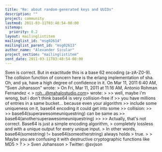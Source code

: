 ```yaml
---
title: "Re: about random-generated keys and UUIDs"
description: ""
project: community
lastmod: 2011-03-11T03:48:54-08:00
sitemap:
  priority: 0.2
layout: mailinglistitem
mailinglist_id: "msg02614"
mailinglist_parent_id: "msg02613"
author_name: "Alexander Sicular"
project_section: "mailinglistitem"
sent_date: 2011-03-11T03:48:54-08:00
---
```



Sven is correct. But in exactitude this is a base 62 encoding (a-zA-Z0-9).
The collision function of concern here is the erlang implementation of sha.
Oh, and ya, have a high degree of confidence in it.
On Mar 11, 2011 6:40 AM, "Sven Johansson"  wrote:
&gt; On Fri, Mar 11, 2011 at 11:16 AM, Antonio Rohman Fernandez &lt;
&gt; roh...@mahalostudio.com&gt; wrote:
&gt;
&gt;&gt; well, maybe i'm wrong, but i don't think base64 is very collision-free if
&gt;&gt; you have millions of entries in a same bucket... because even your
algorithm
&gt;&gt; include some uniqueness on it, base64 encoding it could get into some
&gt;&gt; collision:
&gt;&gt;
&gt;&gt; base64(superawesomeuniquestring) can be same as
&gt;&gt; base64(anothersuperawesomeuniquestring)
&gt;&gt;
&gt;&gt; Actually, that's not correct. Base64 is just a simple encoding algorithm,
&gt; completely lossless and with a unique output for every unique input.
&gt; In other words, base64(somestring) != base64(someotherstring) always holds
&gt; true.
&gt;
&gt; Maybe you are confusing it with destructive cryptographic functions like
MD5
&gt; ?
&gt;
&gt; Sven Johansson
&gt; Twitter: @svjson
